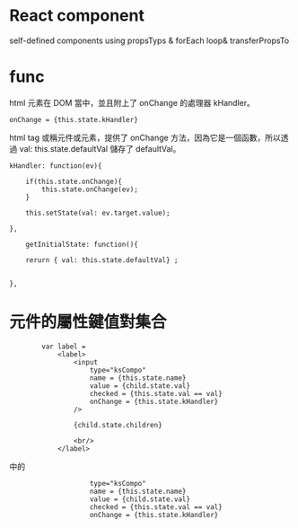 # React component
self-defined components using propsTyps &amp; forEach loop&amp; transferPropsTo


# func

html 元素在 DOM 當中，並且附上了 onChange 的處理器 kHandler。

    onChange = {this.state.kHandler}


html tag 或稱元件或元素，提供了 onChange 方法，因為它是一個函數，所以透過 val: this.state.defaultVal 儲存了 defaultVal。

    kHandler: function(ev){

        if(this.state.onChange){
            this.state.onChange(ev);
        }

        this.setState(val: ev.target.value);

    },
    
        getInitialState: function(){

        rerurn { val: this.state.defaultVal} ;


    }, 
    
# 元件的屬性鍵值對集合

            var label = 
                <label>
                    <input
                        type="ksCompo"
                        name = {this.state.name}
                        value = {child.state.val}
                        checked = {this.state.val == val}
                        onChange = {this.state.kHandler}
                    />
                    
                    {child.state.children}         

                    <br/>
                </label>
    
  
  中的
  
                        type="ksCompo"
                        name = {this.state.name}
                        value = {child.state.val}
                        checked = {this.state.val == val}
                        onChange = {this.state.kHandler}
    
    
 
